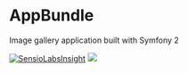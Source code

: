 # AppBundle
Image gallery application built with Symfony 2


[![SensioLabsInsight](https://insight.sensiolabs.com/projects/11fe9553-f5ca-4031-9d8f-de926e6c7ede/big.png)](https://insight.sensiolabs.com/projects/11fe9553-f5ca-4031-9d8f-de926e6c7ede)
<a href="https://codeclimate.com/github/obscenewordsandspaces/Sandbox"><img src="https://codeclimate.com/github/obscenewordsandspaces/Sandbox/badges/gpa.svg" /></a>
